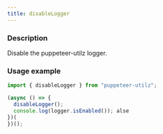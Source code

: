 ```yaml
---
title: disableLogger
---
```


### Description

Disable the puppeteer-utilz logger.

### Usage example

```js
import { disableLogger } from "puppeteer-utilz";

(async () => {
  disableLogger();
  console.log(logger.isEnabled()); alse
})(
})();
```
